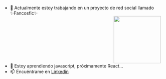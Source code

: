 

- 🔭 Actualmente estoy trabajando en un proyecto de red social llamado ✨Fancosfic✨ <div display="inline" border-radius="15px" align="right"><img src="https://user-images.githubusercontent.com/26625809/177217878-96201b32-f3bc-483a-a6a7-34e138791fad.png" width="150px"></div>
- 🌱 Estoy aprendiendo javascript, próximamente React...
- 📫 Encuéntrame en <a href="https://www.linkedin.com/in/javiera-kammle/">Linkedin </a>
